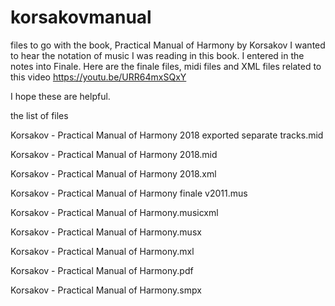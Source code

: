 # korsakovmanual
files to go with the book, Practical Manual of Harmony by Korsakov
I wanted to hear the notation of music I was reading in this book. I entered in the notes into Finale. 
Here are the finale files, midi files and XML files related to this video
https://youtu.be/URR64mxSQxY

I hope these are helpful.

the list of files

Korsakov - Practical Manual of Harmony 2018 exported separate tracks.mid

Korsakov - Practical Manual of Harmony 2018.mid

Korsakov - Practical Manual of Harmony 2018.xml

Korsakov - Practical Manual of Harmony finale v2011.mus

Korsakov - Practical Manual of Harmony.musicxml

Korsakov - Practical Manual of Harmony.musx

Korsakov - Practical Manual of Harmony.mxl

Korsakov - Practical Manual of Harmony.pdf

Korsakov - Practical Manual of Harmony.smpx
